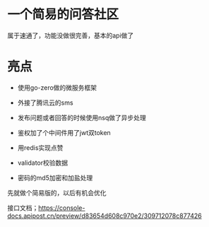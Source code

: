 # 一个简易的问答社区

属于速通了，功能没做很完善，基本的api做了

# 亮点

- 使用go-zero做的微服务框架
- 外接了腾讯云的sms
- 发布问题或者回答的时候使用nsq做了异步处理
- 鉴权加了个中间件用了jwt双token

- 用redis实现点赞
- validator校验数据
- 密码的md5加密和加盐处理

先就做个简易版的，以后有机会优化

接口文档；https://console-docs.apipost.cn/preview/d83654d608c970e2/309712078c877426
